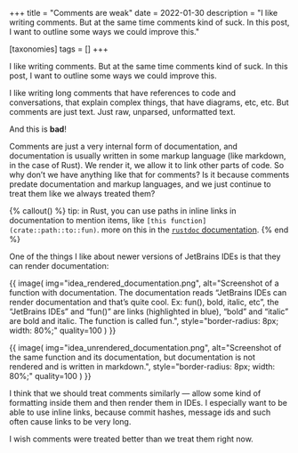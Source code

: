 +++
title = "Comments are weak"
date = 2022-01-30
description = "I like writing comments. But at the same time comments kind of suck. In this post, I want to outline some ways we could improve this."

[taxonomies] 
tags = []
+++

I like writing comments. But at the same time comments kind of suck. In this post, I want to outline some ways we could improve this. 

<!-- more -->

I like writing long comments that have references to code and conversations, that explain complex things, that have diagrams, etc, etc.
But comments are just text. Just raw, unparsed, unformatted text.

And this is **bad**!

Comments are just a very internal form of documentation, and documentation is usually written in some markup language (like markdown, in the case of Rust).
We render it, we allow it to link other parts of code. So why don’t we have anything like that for comments? 
Is it because comments predate documentation and markup languages, and we just continue to treat them like we always treated them?

{% callout() %}
tip: in Rust, you can use paths in inline links in documentation to mention items, like `[this function](crate::path::to::fun)`. 
more on this in the [`rustdoc` documentation](https://doc.rust-lang.org/rustdoc/linking-to-items-by-name.html).
{% end %}

One of the things I like about newer versions of JetBrains IDEs is that they can render documentation:

{{ 
  image(
      img="idea_rendered_documentation.png", 
      alt="Screenshot of a function with documentation. The documentation reads “JetBrains IDEs can render documentation and that’s quite cool. Ex: fun(), bold, italic, etc”, the “JetBrains IDEs” and “fun()” are links (highlighted in blue), “bold” and “italic” are bold and italic. The function is called fun.", 
      style="border-radius: 8px; width: 80%;"
      quality=100
  )
}}

{{ 
  image(
      img="idea_unrendered_documentation.png", 
      alt="Screenshot of the same function and its documentation, but documentation is not rendered and is written in markdown.", 
      style="border-radius: 8px; width: 80%;"
      quality=100
  )
}}

I think that we should treat comments similarly — allow some kind of formatting inside them and then render them in IDEs.
I especially want to be able to use inline links, because commit hashes, message ids and such often cause links to be very long.

I wish comments were treated better than we treat them right now.
